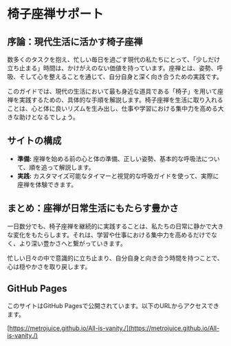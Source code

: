 # 椅子座禅サポート

## 序論：現代生活に活かす椅子座禅
数多くのタスクを抱え、忙しい毎日を過ごす現代の私たちにとって、「少しだけ立ち止まる」時間は、かけがえのない価値を持っています。座禅とは、姿勢、呼吸、そして心を整えることを通じて、自分自身と深く向き合うための実践です。

このガイドでは、現代の生活において最も身近な道具である「椅子」を用いて座禅を実践するための、具体的な手順を解説します。椅子座禅を生活に取り入れることは、心と体に良いリズムを生み出し、仕事や学習における集中力を高める大きな助けとなるでしょう。

## サイトの構成
- **準備:** 座禅を始める前の心と体の準備、正しい姿勢、基本的な呼吸法について、順を追って解説します。
- **実践:** カスタマイズ可能なタイマーと視覚的な呼吸ガイドを使って、実際に座禅を体験できます。

## まとめ：座禅が日常生活にもたらす豊かさ
一日数分でも、椅子座禅を継続的に実践することは、私たちの日常に静かで大きな変化をもたらします。それは、学習や仕事における集中力を高めるだけでなく、より深い豊かさへと繋がっていきます。

忙しい日々の中で意識的に立ち止まり、自分自身と向き合う時間を持つことで、心は穏やかさを取り戻します。

## GitHub Pages
このサイトはGitHub Pagesで公開されています。以下のURLからアクセスできます。

[https://metrojuice.github.io/All-is-vanity./](https://metrojuice.github.io/All-is-vanity./)
